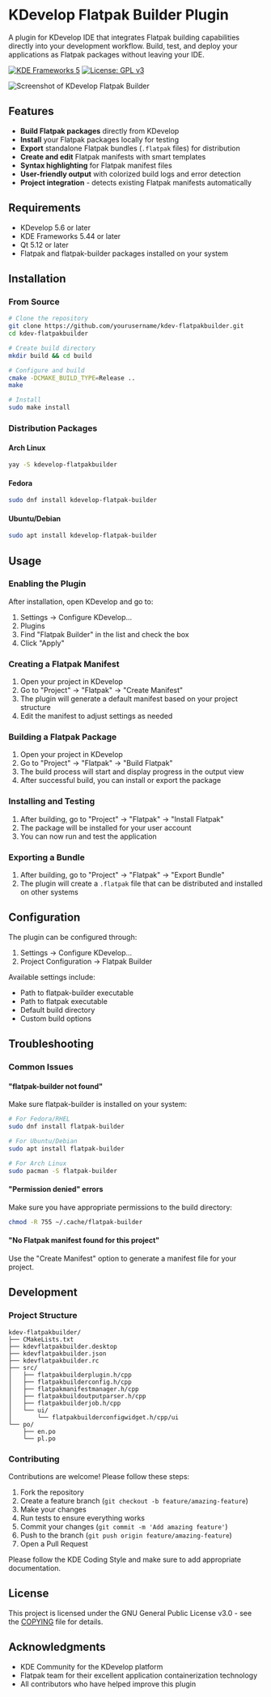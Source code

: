 # KDevelop Flatpak Builder Plugin

A plugin for KDevelop IDE that integrates Flatpak building capabilities directly into your development workflow. Build, test, and deploy your applications as Flatpak packages without leaving your IDE.

[![KDE Frameworks 5](https://img.shields.io/badge/KDE%20Frameworks-5-blue.svg)](https://kde.org/products/frameworks/)
[![License: GPL v3](https://img.shields.io/badge/License-GPLv3-blue.svg)](https://www.gnu.org/licenses/gpl-3.0)

![Screenshot of KDevelop Flatpak Builder](doc/images/screenshot1.png)

## Features

- **Build Flatpak packages** directly from KDevelop
- **Install** your Flatpak packages locally for testing
- **Export** standalone Flatpak bundles (`.flatpak` files) for distribution
- **Create and edit** Flatpak manifests with smart templates
- **Syntax highlighting** for Flatpak manifest files
- **User-friendly output** with colorized build logs and error detection
- **Project integration** - detects existing Flatpak manifests automatically

## Requirements

- KDevelop 5.6 or later
- KDE Frameworks 5.44 or later
- Qt 5.12 or later
- Flatpak and flatpak-builder packages installed on your system

## Installation

### From Source

```bash
# Clone the repository
git clone https://github.com/yourusername/kdev-flatpakbuilder.git
cd kdev-flatpakbuilder

# Create build directory
mkdir build && cd build

# Configure and build
cmake -DCMAKE_BUILD_TYPE=Release ..
make

# Install
sudo make install
```

### Distribution Packages

#### Arch Linux
```bash
yay -S kdevelop-flatpakbuilder
```

#### Fedora
```bash
sudo dnf install kdevelop-flatpak-builder
```

#### Ubuntu/Debian
```bash
sudo apt install kdevelop-flatpak-builder
```

## Usage

### Enabling the Plugin

After installation, open KDevelop and go to:
1. Settings → Configure KDevelop...
2. Plugins
3. Find "Flatpak Builder" in the list and check the box
4. Click "Apply"

### Creating a Flatpak Manifest

1. Open your project in KDevelop
2. Go to "Project" → "Flatpak" → "Create Manifest"
3. The plugin will generate a default manifest based on your project structure
4. Edit the manifest to adjust settings as needed

### Building a Flatpak Package

1. Open your project in KDevelop
2. Go to "Project" → "Flatpak" → "Build Flatpak"
3. The build process will start and display progress in the output view
4. After successful build, you can install or export the package

### Installing and Testing

1. After building, go to "Project" → "Flatpak" → "Install Flatpak"
2. The package will be installed for your user account
3. You can now run and test the application

### Exporting a Bundle

1. After building, go to "Project" → "Flatpak" → "Export Bundle"
2. The plugin will create a `.flatpak` file that can be distributed and installed on other systems

## Configuration

The plugin can be configured through:

1. Settings → Configure KDevelop...
2. Project Configuration → Flatpak Builder

Available settings include:
- Path to flatpak-builder executable
- Path to flatpak executable
- Default build directory
- Custom build options

## Troubleshooting

### Common Issues

#### "flatpak-builder not found"
Make sure flatpak-builder is installed on your system:
```bash
# For Fedora/RHEL
sudo dnf install flatpak-builder

# For Ubuntu/Debian
sudo apt install flatpak-builder

# For Arch Linux
sudo pacman -S flatpak-builder
```

#### "Permission denied" errors
Make sure you have appropriate permissions to the build directory:
```bash
chmod -R 755 ~/.cache/flatpak-builder
```

#### "No Flatpak manifest found for this project"
Use the "Create Manifest" option to generate a manifest file for your project.

## Development

### Project Structure

```
kdev-flatpakbuilder/
├── CMakeLists.txt
├── kdevflatpakbuilder.desktop
├── kdevflatpakbuilder.json
├── kdevflatpakbuilder.rc
├── src/
│   ├── flatpakbuilderplugin.h/cpp
│   ├── flatpakbuilderconfig.h/cpp
│   ├── flatpakmanifestmanager.h/cpp
│   ├── flatpakbuildoutputparser.h/cpp
│   ├── flatpakbuilderjob.h/cpp
│   └── ui/
│       └── flatpakbuilderconfigwidget.h/cpp/ui
└── po/
    ├── en.po
    └── pl.po
```

### Contributing

Contributions are welcome! Please follow these steps:

1. Fork the repository
2. Create a feature branch (`git checkout -b feature/amazing-feature`)
3. Make your changes
4. Run tests to ensure everything works
5. Commit your changes (`git commit -m 'Add amazing feature'`)
6. Push to the branch (`git push origin feature/amazing-feature`)
7. Open a Pull Request

Please follow the KDE Coding Style and make sure to add appropriate documentation.

## License

This project is licensed under the GNU General Public License v3.0 - see the [COPYING](COPYING) file for details.

## Acknowledgments

- KDE Community for the KDevelop platform
- Flatpak team for their excellent application containerization technology
- All contributors who have helped improve this plugin